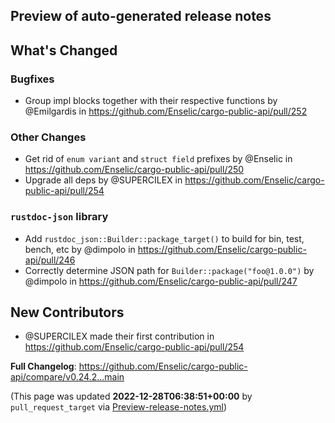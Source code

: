 ## Preview of auto-generated release notes
<!-- Release notes generated using configuration in .github/release.yml at main -->

## What's Changed
### Bugfixes
* Group impl blocks together with their respective functions by @Emilgardis in https://github.com/Enselic/cargo-public-api/pull/252
### Other Changes
* Get rid of `enum variant` and `struct field` prefixes by @Enselic in https://github.com/Enselic/cargo-public-api/pull/250
* Upgrade all deps by @SUPERCILEX in https://github.com/Enselic/cargo-public-api/pull/254
### `rustdoc-json` library
* Add `rustdoc_json::Builder::package_target()` to build for bin, test, bench, etc by @dimpolo in https://github.com/Enselic/cargo-public-api/pull/246
* Correctly determine JSON path for `Builder::package("foo@1.0.0")` by @dimpolo in https://github.com/Enselic/cargo-public-api/pull/247

## New Contributors
* @SUPERCILEX made their first contribution in https://github.com/Enselic/cargo-public-api/pull/254

**Full Changelog**: https://github.com/Enselic/cargo-public-api/compare/v0.24.2...main


(This page was updated **2022-12-28T06:38:51+00:00** by `pull_request_target` via [Preview-release-notes.yml](https://github.com/Enselic/cargo-public-api/actions/runs/3792226394))

